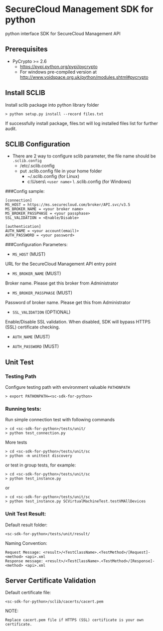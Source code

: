 # SecureCloud Management SDK for python

python interface SDK for SecureCloud Management API

## Prerequisites
- PyCrypto >= 2.6
	- https://pypi.python.org/pypi/pycrypto
	- For windows pre-compiled version at http://www.voidspace.org.uk/python/modules.shtml#pycrypto

## Install SCLIB

Install sclib package into python library folder

	> python setup.py install --record files.txt

If successfully install package, files.txt will log installed files list for further audit.

## SCLIB Configuration

- There are 2 way to configure sclib parameter, the file name should be `.sclib.config`
	- /etc/.sclib.config
	- put .sclib.config file in your home folder
		- ~/.sclib.config (for Linux)
		- c:\Users\ `<user name>` \ .sclib.config (for Windows)

###Config sample:

	[connection]
	MS_HOST = https://ms.securecloud.com/broker/API.svc/v3.5
	MS_BROKER_NAME = <your broker name>
	MS_BROKER_PASSPHASE = <your passphase>
	SSL_VALIDATION = <Enable/Disable>

	[authentication]
	AUTH_NAME = <your account(email)>
	AUTH_PASSWORD = <your password>
	
###Configuration Parameters:
	
- `MS_HOST` (MUST)

URL for the SecureCloud Management API entry point

- `MS_BROKER_NAME` (MUST)

Broker name. Please get this broker from Administrator

- `MS_BROKER_PASSPHASE` (MUST)

Password of broker name. Please get this from Administrator

- `SSL_VALIDATION` (OPTIONAL)

Enable/Disable SSL validation. When disabled, SDK will bypass HTTPS (SSL) certificate checking.

- `AUTH_NAME` (MUST)

- `AUTH_PASSWORD` (MUST)

## Unit Test

### Testing Path
Configure testing path with environment valuable `PATHONPATH`

	> export PATHONPATH=<sc-sdk-for-python>

### Running tests:

Run simple connection test with following commands

	> cd <sc-sdk-for-python>/tests/unit/
	> python test_connection.py

More tests
	
	> cd <sc-sdk-for-python>/tests/unit/sc
	> python -m unittest discovery 

or test in group tests, for example:

	> cd <sc-sdk-for-python>/tests/unit/sc
	> python test_instance.py 

or 

	> cd <sc-sdk-for-python>/tests/unit/sc
	> python test_instance.py SCVirtualMachineTest.testVMAllDevices

	


### Unit Test Result:

Default result folder:

    <sc-sdk-for-python>/tests/unit/result/

Naming Convention:

    Request Message: <result>/<TestClassName>.<TestMethod>/[Request]-<method> <api>.xml
    Response message: <result>/<TestClassName>.<TestMethod>/[Response]-<method> <api>.xml

## Server Certificate Validation

Default certificate file:

    <sc-sdk-for-python>/sclib/cacerts/cacert.pem
	
NOTE:

	Replace cacert.pem file if HTTPS (SSL) certificate is your own certificate.
    
